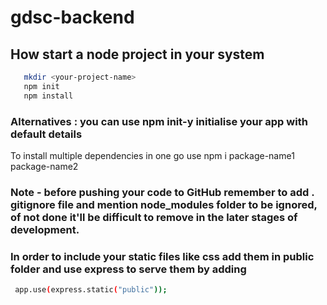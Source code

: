 # gdsc-backend
## How start a node project in your system
```bash
   mkdir <your-project-name>
   npm init
   npm install
```

### Alternatives : you can use npm init-y initialise your app with default details
To install multiple dependencies in one go use npm i package-name1 package-name2

### Note - before pushing your code to GitHub remember to add . gitignore file and mention node_modules folder to be ignored, of not done it'll be difficult to remove in the later stages of development.
### In order to include your static files like css add them in public folder and use express to serve them by adding
```bash
 app.use(express.static("public"));
```

